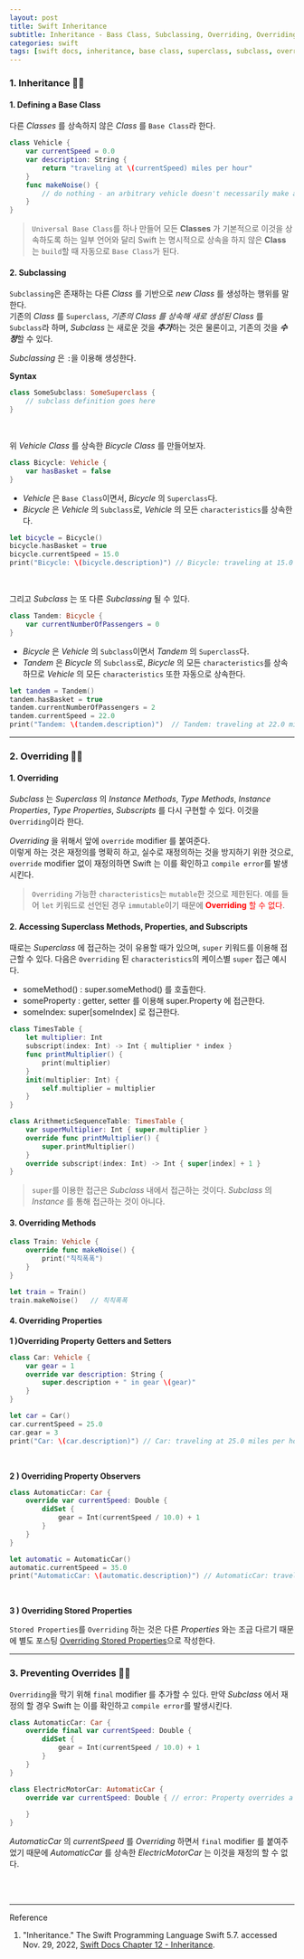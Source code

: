 ```yaml
---
layout: post
title: Swift Inheritance
subtitle: Inheritance - Bass Class, Subclassing, Overriding, Overriding Properties, Overriding Property Observers, Prevent Overrides
categories: swift
tags: [swift docs, inheritance, base class, superclass, subclass, overriding, overriding property observer, prevent override]
---
```


### 1. Inheritance 👩‍💻

#### 1. Defining a Base Class

다른 *Classes* 를 상속하지 않은 *Class* 를 `Base Class`라 한다.

```swift
class Vehicle {
    var currentSpeed = 0.0
    var description: String {
        return "traveling at \(currentSpeed) miles per hour"
    }
    func makeNoise() {
        // do nothing - an arbitrary vehicle doesn't necessarily make a noise
    }
}
```

> `Universal Base Class`를 하나 만들어 모든 **Classes** 가 기본적으로 이것을 상속하도록 하는 일부 언어와 달리
> Swift 는 명시적으로 상속을 하지 않은 **Class** 는 `build`할 때 자동으로 `Base Class`가 된다.

#### 2. Subclassing

`Subclassing`은 존재하는 다른 *Class* 를 기반으로 *new Class* 를 생성하는 행위를 말한다.  
기존의 *Class* 를 `Superclass`, *기존의 Class 를 상속해 새로 생성된 Class* 를 `Subclass`라 하며, 
*Subclass* 는 새로운 것을 ***추가***하는 것은 물론이고, 기존의 것을 ***수정***할 수 있다.

*Subclassing* 은 `:`을 이용해 생성한다.

__Syntax__

```swift
class SomeSubclass: SomeSuperclass {
    // subclass definition goes here
}
```

<br>

위 *Vehicle Class* 를 상속한 *Bicycle Class* 를 만들어보자. 

```swift
class Bicycle: Vehicle {
    var hasBasket = false
}
```

- *Vehicle* 은 `Base Class`이면서, *Bicycle* 의 `Superclass`다.
- *Bicycle* 은 *Vehicle* 의 `Subclass`로, *Vehicle* 의 모든 `characteristics`를 상속한다.

```swift
let bicycle = Bicycle()
bicycle.hasBasket = true
bicycle.currentSpeed = 15.0
print("Bicycle: \(bicycle.description)") // Bicycle: traveling at 15.0 miles per hour
```
 
<br>

그리고 *Subclass* 는 또 다른 *Subclassing* 될 수 있다.

```swift
class Tandem: Bicycle {
    var currentNumberOfPassengers = 0
}
```

- *Bicycle* 은 *Vehicle* 의 `Subclass`이면서 *Tandem* 의 `Superclass`다.
- *Tandem* 은 *Bicycle* 의 `Subclass`로, *Bicycle* 의 모든 `characteristics`를 상속하므로 
  *Vehicle* 의 모든 `characteristics` 또한 자동으로 상속한다.

```swift
let tandem = Tandem()
tandem.hasBasket = true
tandem.currentNumberOfPassengers = 2
tandem.currentSpeed = 22.0
print("Tandem: \(tandem.description)")  // Tandem: traveling at 22.0 miles per hour
```

---

### 2. Overriding 👩‍💻

#### 1. Overriding

*Subclass* 는 *Superclass* 의 *Instance Methods*, *Type Methods*, *Instance Properties*, 
*Type Properties*, *Subscripts* 를 다시 구현할 수 있다. 이것을 `Overriding`이라 한다.

*Overriding* 을 위해서 앞에 `override` modifier 를 붙여준다.  
이렇게 하는 것은 재정의를 명확히 하고, 실수로 재정의하는 것을 방지하기 위한 것으로, `override` modifier 없이 재정의하면 
Swift 는 이를 확인하고 `compile error`를 발생시킨다.

> `Overriding` 가능한 `characteristics`는 `mutable`한 것으로 제한된다. 예를 들어 `let` 키워드로 선언된 
> 경우 `immutable`이기 때문에 <span style="color: red;">**Overriding** 할 수 없다</span>.

#### 2. Accessing Superclass Methods, Properties, and Subscripts

때로는 *Superclass* 에 접근하는 것이 유용할 때가 있으며, `super` 키워드를 이용해 접근할 수 있다. 
다음은 `Overriding` 된 `characteristics`의 케이스별 `super` 접근 예시다.

- someMethod() : super.someMethod() 를 호출한다.
- someProperty : getter, setter 를 이용해 super.Property 에 접근한다.
- someIndex: super[someIndex] 로 접근한다.

```swift
class TimesTable {
    let multiplier: Int
    subscript(index: Int) -> Int { multiplier * index }
    func printMultiplier() {
        print(multiplier)
    }
    init(multiplier: Int) {
        self.multiplier = multiplier
    }
}

class ArithmeticSequenceTable: TimesTable {
    var superMultiplier: Int { super.multiplier }
    override func printMultiplier() {
        super.printMultiplier()
    }
    override subscript(index: Int) -> Int { super[index] + 1 }
}
```

> `super`를 이용한 접근은 *Subclass* 내에서 접근하는 것이다. *Subclass* 의 *Instance* 를 통해 접근하는
> 것이 아니다.

#### 3. Overriding Methods

```swift
class Train: Vehicle {
    override func makeNoise() {
        print("칙칙폭폭")
    }
}
```

```swift
let train = Train()
train.makeNoise()   // 칙칙폭폭
```

#### 4. Overriding Properties

__1 )Overriding Property Getters and Setters__

```swift
class Car: Vehicle {
    var gear = 1
    override var description: String {
        super.description + " in gear \(gear)"
    }
}
```

```swift
let car = Car()
car.currentSpeed = 25.0
car.gear = 3
print("Car: \(car.description)") // Car: traveling at 25.0 miles per hour in gear 3
```

<br>

__2 ) Overriding Property Observers__

```swift
class AutomaticCar: Car {
    override var currentSpeed: Double {
        didSet {
            gear = Int(currentSpeed / 10.0) + 1
        }
    }
}
```

```swift
let automatic = AutomaticCar()
automatic.currentSpeed = 35.0
print("AutomaticCar: \(automatic.description)") // AutomaticCar: traveling at 35.0 miles per hour in gear 4
```

<br>

__3 ) Overriding Stored Properties__

`Stored Properties`를 `Overriding` 하는 것은 다른 *Properties* 와는 조금 다르기 때문에 별도 포스팅 
[Overriding Stored Properties][Overriding Stored Properties]으로 작성한다.

[Overriding Stored Properties]:/swift/2022/11/30/overriding-stored-properties.html

---

### 3. Preventing Overrides 👩‍💻

`Overriding`을 막기 위해 `final` modifier 를 추가할 수 있다. 만약 *Subclass* 에서 재정의 할 경우 
Swift 는 이를 확인하고 `compile error`를 발생시킨다.

```swift
class AutomaticCar: Car {
    override final var currentSpeed: Double {
        didSet {
            gear = Int(currentSpeed / 10.0) + 1
        }
    }
}
```

```swift
class ElectricMotorCar: AutomaticCar {
    override var currentSpeed: Double { // error: Property overrides a 'final' property
        
    }
}
```

*AutomaticCar* 의 *currentSpeed* 를 *Overriding* 하면서 `final` modifier 를 붙여주었기 때문에
*AutomaticCar* 를 상속한 *ElectricMotorCar* 는 이것을 재정의 할 수 없다.

<br><br>

---
Reference

1. "Inheritance." The Swift Programming Language Swift 5.7. accessed Nov. 29, 2022, [Swift Docs Chapter 12 - Inheritance](https://docs.swift.org/swift-book/LanguageGuide/Inheritance.html).
